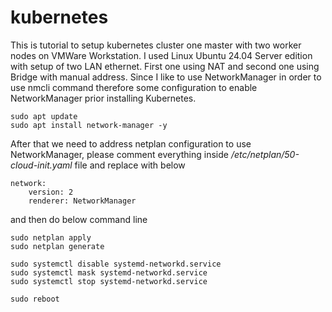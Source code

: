 # kubernetes

This is tutorial to setup kubernetes cluster one master with two worker nodes on VMWare Workstation. I used Linux Ubuntu 24.04 Server edition with setup of two LAN ethernet. First one using NAT and second one using Bridge with manual address. 
Since I like to use NetworkManager in order to use nmcli command therefore some configuration to enable NetworkManager prior installing Kubernetes.

```
sudo apt update
sudo apt install network-manager -y
```

After that we need to address netplan configuration to use NetworkManager, please comment everything inside */etc/netplan/50-cloud-init.yaml* file and replace with below

```
network:
    version: 2
    renderer: NetworkManager
```

and then do below command line 

```
sudo netplan apply
sudo netplan generate

sudo systemctl disable systemd-networkd.service
sudo systemctl mask systemd-networkd.service
sudo systemctl stop systemd-networkd.service

sudo reboot 
```
